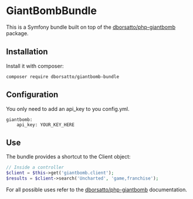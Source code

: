 # GiantBombBundle

This is a Symfony bundle built on top of the [dborsatto/php-giantbomb](https://github.com/dborsatto/php-giantbomb) package.

## Installation

Install it with composer:
```
composer require dborsatto/giantbomb-bundle
```

## Configuration

You only need to add an api_key to you config.yml.
```
giantbomb:
    api_key: YOUR_KEY_HERE
```

## Use

The bundle provides a shortcut to the Client object:

```php
// Inside a controller
$client = $this->get('giantbomb.client');
$results = $client->search('Uncharted', 'game,franchise');
```

For all possible uses refer to the [dborsatto/php-giantbomb](https://github.com/dborsatto/php-giantbomb) documentation.
